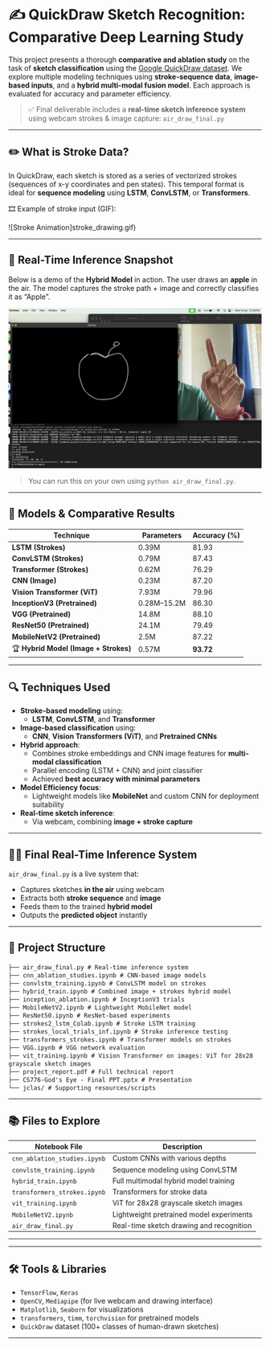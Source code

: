 # ✍️ QuickDraw Sketch Recognition: Comparative Deep Learning Study

This project presents a thorough **comparative and ablation study** on the task of **sketch classification** using the [Google QuickDraw dataset](https://quickdraw.withgoogle.com/data). We explore multiple modeling techniques using **stroke-sequence data**, **image-based inputs**, and a **hybrid multi-modal fusion model**. Each approach is evaluated for accuracy and parameter efficiency.

> ✅ Final deliverable includes a **real-time sketch inference system** using webcam strokes & image capture: `air_draw_final.py`

---

## ✏️ What is Stroke Data?

In QuickDraw, each sketch is stored as a series of vectorized strokes (sequences of x-y coordinates and pen states). This temporal format is ideal for **sequence modeling** using **LSTM**, **ConvLSTM**, or **Transformers**.

🎞️ Example of stroke input (GIF):

![Stroke Animation]stroke_drawing.gif)

---

## 📸 Real-Time Inference Snapshot

Below is a demo of the **Hybrid Model** in action. The user draws an **apple** in the air. The model captures the stroke path + image and correctly classifies it as “Apple”.

![Real-Time Apple Inference](inferecne_demo.png) 

> You can run this on your own using `python air_draw_final.py`.

---

## 🧪 Models & Comparative Results

| Technique                 | Parameters | Accuracy (%) |
|--------------------------|------------|--------------|
| **LSTM (Strokes)**           | 0.39M      | 81.93        |
| **ConvLSTM (Strokes)**       | 0.79M      | 87.43        |
| **Transformer (Strokes)**    | 0.62M      | 76.29        |
| **CNN (Image)**              | 0.23M      | 87.20        |
| **Vision Transformer (ViT)** | 7.93M      | 79.96        |
| **InceptionV3 (Pretrained)** | 0.28M–15.2M| 86.30        |
| **VGG (Pretrained)**         | 14.8M      | 88.10        |
| **ResNet50 (Pretrained)**    | 24.1M      | 79.49        |
| **MobileNetV2 (Pretrained)** | 2.5M       | 87.22        |
| 🏆 **Hybrid Model (Image + Strokes)** | 0.57M | **93.72**    |

---

## 🔍 Techniques Used

- **Stroke-based modeling** using:
  - **LSTM**, **ConvLSTM**, and **Transformer**
- **Image-based classification** using:
  - **CNN**, **Vision Transformers (ViT)**, and **Pretrained CNNs**
- **Hybrid approach**:
  - Combines stroke embeddings and CNN image features for **multi-modal classification**
  -  Parallel encoding (LSTM + CNN) and joint classifier
  - Achieved **best accuracy with minimal parameters**
- **Model Efficiency focus**:
  - Lightweight models like **MobileNet** and custom CNN for deployment suitability
- **Real-time sketch inference**:
  - Via webcam, combining **image + stroke capture**

---

## 🧑‍💻 Final Real-Time Inference System

`air_draw_final.py` is a live system that:

- Captures sketches **in the air** using webcam
- Extracts both **stroke sequence** and **image**
- Feeds them to the trained **hybrid model**
- Outputs the **predicted object** instantly


---

## 📂 Project Structure
```
├── air_draw_final.py # Real-time inference system
├── cnn_ablation_studies.ipynb # CNN-based image models
├── convlstm_training.ipynb # ConvLSTM model on strokes
├── hybrid_train.ipynb # Combined image + strokes hybrid model
├── inception_ablation.ipynb # InceptionV3 trials
├── MobileNetV2.ipynb # Lightweight MobileNet model
├── ResNet50.ipynb # ResNet-based experiments
├── strokes2_lstm_Colab.ipynb # Stroke LSTM training
├── strokes_local_trials_inf.ipynb # Stroke inference testing
├── transformers_strokes.ipynb # Transformer models on strokes
├── VGG.ipynb # VGG network evaluation
├── vit_training.ipynb # Vision Transformer on images: ViT for 28x28 grayscale sketch images  
├── project_report.pdf # Full technical report
├── CS776-God's Eye - Final PPT.pptx # Presentation
└── jclas/ # Supporting resources/scripts

```
---
## 📚 Files to Explore

| Notebook File               | Description                                  |
|----------------------------|----------------------------------------------|
| `cnn_ablation_studies.ipynb` | Custom CNNs with various depths              |
| `convlstm_training.ipynb`   | Sequence modeling using ConvLSTM             |
| `hybrid_train.ipynb`        | Full multimodal hybrid model training         |
| `transformers_strokes.ipynb`| Transformers for stroke data                 |
| `vit_training.ipynb`        | ViT for 28x28 grayscale sketch images        |
| `MobileNetV2.ipynb`         | Lightweight pretrained model experiments     |
| `air_draw_final.py`         | Real-time sketch drawing and recognition     |
---
---
## 🛠️ Tools & Libraries

- `TensorFlow`, `Keras`
- `OpenCV`, `Mediapipe` (for live webcam and drawing interface)
- `Matplotlib`, `Seaborn` for visualizations
- `transformers`, `timm`, `torchvision` for pretrained models
- `QuickDraw` dataset (100+ classes of human-drawn sketches)
---


